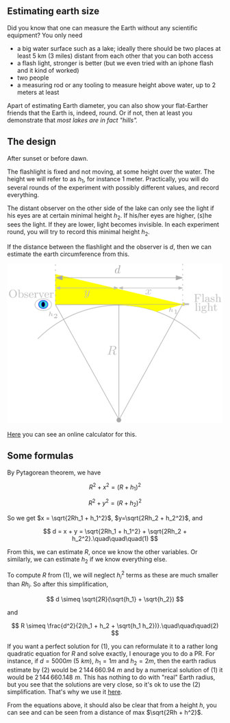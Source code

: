 ## Estimating earth size

Did you know that one can measure the Earth without any scientific equipment? You only need
* a big water surface such as a lake; ideally there should be two places at least 5 km (3 miles) distant from each other that you can both access
* a flash light, stronger is better (but we even tried with an iphone flash and it kind of worked)
* two people
* a measuring rod or any tooling to measure height above water, up to 2 meters at least

Apart of estimating Earth diameter, you can also show your flat-Earther friends that the Earth is, indeed, round. 
Or if not, then at least you demonstrate that *most lakes are in fact "hills".*

## The design

After sunset or before dawn.

The flashlight is fixed and not moving, at some height over the water. The height we will refer to as $h_1$, for instance 1 meter. Practically, you will do several
rounds of the experiment with possibly different values, and record everything.

The distant observer on the other side of the lake can only see the light if his eyes are at certain minimal height $h_2$. 
If his/her eyes are higher, (s)he sees the light. If they are lower, light becomes invisible. In each experiment round, you will try to record this minimal 
height $h_2$.

If the distance between the flashlight and the observer is $d$, then we can estimate the earth circumference from this.

![schema](img/schema.png)

[Here](https://franp9am.github.io/earth_curvature/index.html) you can see an online calculator for this.

## Some formulas

By Pytagorean theorem, we have

$$ R^2 + x^2 = (R+h_1)^2 $$

$$ R^2 + y^2 = (R+h_2)^2  $$

So we get $x = \sqrt{2Rh_1 + h_1^2}$, $y=\sqrt{2Rh_2 + h_2^2}$, and 

$$
d = x + y = \sqrt{2Rh_1 + h_1^2} + \sqrt{2Rh_2 + h_2^2}.\quad\quad\quad(1)
$$

From this, we can estimate $R$, once we know the other variables. Or similarly, we can estimate $h_2$ if we know everything else.

To compute $R$ from (1), we will neglect $h_i^2$ terms as these are much smaller than $Rh_i$. So after this simplification,

$$ d \simeq \sqrt{2R}(\sqrt{h_1} + \sqrt{h_2}) $$

and 

$$ R \simeq \frac{d^2}{2(h_1 + h_2 + \sqrt{h_1 h_2})}.\quad\quad\quad(2) $$

If you want a perfect solution for $(1)$, you can reformulate it to a rather long quadratic equation for $R$ and solve exactly, I enourage you to do a PR.
For instance, if $d = 5000m$ ($5\,\, km$), $h_1 = 1m$ and $h_2 = 2m$, then the earth radius estimate by $(2)$ would be $2\,144\,660.94\,\,m$ and by a numerical solution of $(1)$ it would be $2\,144\,660.148 \,\,m$. This has nothing to do with "real" Earth radius, but you see that the solutions are very close, so it's ok to use the $(2)$ simplification.
That's why we use it [here](https://franp9am.github.io/earth_curvature/index.html).

From the equations above, it should also be clear that from a height $h$, you can see and can be seen from a distance of max $\sqrt{2Rh + h^2}$.
